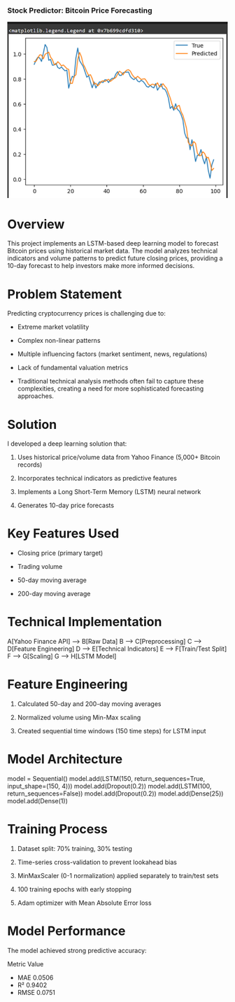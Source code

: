 ### Stock Predictor: Bitcoin Price Forecasting

![Prediction Chart](https://github.com/KUKRETI07/stock-predictor-using-ML-/blob/21c34425a59b26523d76487a0033387583314c69/Screenshot%20(24).png)

# Overview
This project implements an LSTM-based deep learning model to forecast Bitcoin prices using historical market data.
The model analyzes technical indicators and volume patterns to predict future closing prices,
providing a 10-day forecast to help investors make more informed decisions.

# Problem Statement
Predicting cryptocurrency prices is challenging due to:

* Extreme market volatility

* Complex non-linear patterns

* Multiple influencing factors (market sentiment, news, regulations)

* Lack of fundamental valuation metrics

* Traditional technical analysis methods often fail to capture these complexities, creating a need for more sophisticated forecasting approaches.

# Solution
 I developed a deep learning solution that:

1. Uses historical price/volume data from Yahoo Finance (5,000+ Bitcoin records)

2. Incorporates technical indicators as predictive features

3. Implements a Long Short-Term Memory (LSTM) neural network

4. Generates 10-day price forecasts

# Key Features Used
* Closing price (primary target)

* Trading volume

* 50-day moving average

* 200-day moving average

# Technical Implementation

A[Yahoo Finance API] --> B[Raw Data]
B --> C[Preprocessing]
C --> D[Feature Engineering]
D --> E[Technical Indicators]
E --> F[Train/Test Split]
F --> G[Scaling]
G --> H[LSTM Model]

# Feature Engineering
1. Calculated 50-day and 200-day moving averages

2. Normalized volume using Min-Max scaling

3. Created sequential time windows (150 time steps) for LSTM input

# Model Architecture
model = Sequential()
model.add(LSTM(150, return_sequences=True, input_shape=(150, 4)))
model.add(Dropout(0.2))
model.add(LSTM(100, return_sequences=False))
model.add(Dropout(0.2))
model.add(Dense(25))
model.add(Dense(1))

# Training Process
1. Dataset split: 70% training, 30% testing

2. Time-series cross-validation to prevent lookahead bias

3. MinMaxScaler (0-1 normalization) applied separately to train/test sets

4. 100 training epochs with early stopping

5. Adam optimizer with Mean Absolute Error loss

# Model Performance
The model achieved strong predictive accuracy:

Metric	Value 
* MAE	0.0506
* R²	0.9402
* RMSE	0.0751
